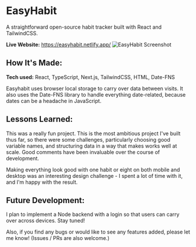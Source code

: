 # EasyHabit

A straightforward open-source habit tracker built with React and TailwindCSS.

**Live Website:** https://easyhabit.netlify.app/
![EasyHabit Screenshot](https://imgur.com/M1SkVep.png)

## How It's Made:

**Tech used:** React, TypeScript, Next.js, TailwindCSS, HTML, Date-FNS

Easyhabit uses browser local storage to carry over data between visits. It also uses the Date-FNS library to handle everything date-related, because dates can be a headache in JavaScript.

## Lessons Learned:

This was a really fun project. This is the most ambitious project I've built thus far, so there were some challenges, particularly choosing good variable names, and structuring data in a way that makes works well at scale. Good comments have been invaluable over the course of development.

Making everything look good with one habit or eight on both mobile and desktop was an interesting design challenge - I spent a lot of time with it, and I'm happy with the result.

## Future Development:

I plan to implement a Node backend with a login so that users can carry over across devices. Stay tuned!

Also, if you find any bugs or would like to see any features added, please let me know! (Issues / PRs are also welcome.)
